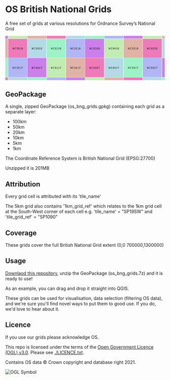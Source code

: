 # OS British National Grids
A free set of grids at various resolutions for Ordnance Survey’s National Grid


![Grids](https://raw.githubusercontent.com/OrdnanceSurvey/OS-British-National-Grids/main/grids.PNG)

## GeoPackage
A single, zipped GeoPackage (os_bng_grids.gpkg) containing each grid as a separate layer:
- 100km
- 50km
- 20km
- 10km
- 5km
- 1km

The Coordinate Reference System is British National Grid (EPSG:27700)

Unzipped it is 201MB

## Attribution
Every grid cell is attributed with its 'tile_name'

The 5km grid also contains '1km_grid_ref' which relates to the 1km grid cell at the South-West corner of each cell 
e.g. 'tile_name' = "SP19SW" and 'tile_grid_ref' = "SP1090"

## Coverage
These grids cover the full British National Grid extent (0,0 700000,1300000) 

## Usage
[Downlaod this repository](https://github.com/OrdnanceSurvey/OS-British-National-Grids/archive/main.zip), unzip the GeoPackage (os_bng_grids.7z) and it is ready to use!

As an example, you can drag and drop it straight into QGIS.

These grids can be used for visualisation, data selection (filtering OS data), and we're sure you'll find novel ways to put them to good use. If you do, we'd love to hear about it.

## Licence

If you use our grids please acknowledge OS.

This repo is licensed under the terms of the [Open Government Licence (OGL) v3.0](http://www.nationalarchives.gov.uk/doc/open-government-licence/version/3/). Please see [./LICENCE.txt](./LICENCE.txt).

Contains OS data © Crown copyright and database right 2021.

<img src="http://www.nationalarchives.gov.uk/images/infoman/ogl-symbol-41px-retina-black.png"
     alt="OGL Symbol"
     align="left" />
